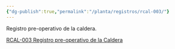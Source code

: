 ```yaml
---
{"dg-publish":true,"permalink":"/planta/registros/rcal-003/"}
---
```


Registro pre-operativo de la caldera.

[RCAL-003 Registro pre-operativo de la Caldera](https://drive.google.com/open?id=10eNpPb1mLTiNVciu0Fni0nUWrz2EkUvOe4XHSRU-3u8&usp=drive_copy)